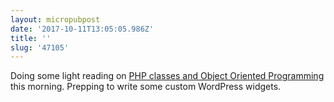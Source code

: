 ```yaml
---
layout: micropubpost
date: '2017-10-11T13:05:05.986Z'
title: ''
slug: '47105'
---
```

Doing some light reading on [PHP classes and Object Oriented Programming](http://codular.com/introducing-php-classes) this morning. Prepping to write some custom WordPress widgets.
